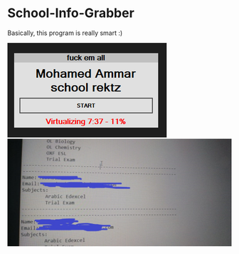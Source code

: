 # School-Info-Grabber

Basically, this program is really smart :)

![](https://github.com/MRKDaGods/School-Info-Grabber/blob/master/AIS%20Doxer/m2.png)
![](https://github.com/MRKDaGods/School-Info-Grabber/blob/master/AIS%20Doxer/index.jpg)
